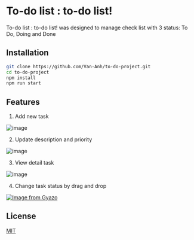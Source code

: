 # To-do list : to-do list!

To-do list : to-do list! was designed to manage check list with 3 status: To Do, Doing and Done

## Installation

```bash
git clone https://github.com/Van-Anh/to-do-project.git
cd to-do-project
npm install
npm run start
```

## Features

1. Add new task

![image](https://user-images.githubusercontent.com/75731329/113440227-338cf800-9416-11eb-819e-b5d22174dbf8.png)

2. Update description and priority

![image](https://user-images.githubusercontent.com/75731329/113440333-6c2cd180-9416-11eb-8fcb-90461b34509a.png)

3. View detail task

![image](https://user-images.githubusercontent.com/75731329/113440439-9ed6ca00-9416-11eb-87cd-e3e5a870b224.png)

4. Change task status by drag and drop

[![Image from Gyazo](https://i.gyazo.com/5796e21b5275c2f4947f64202a7ec9c8.gif)](https://gyazo.com/5796e21b5275c2f4947f64202a7ec9c8)

## License
[MIT](https://choosealicense.com/licenses/mit/)
